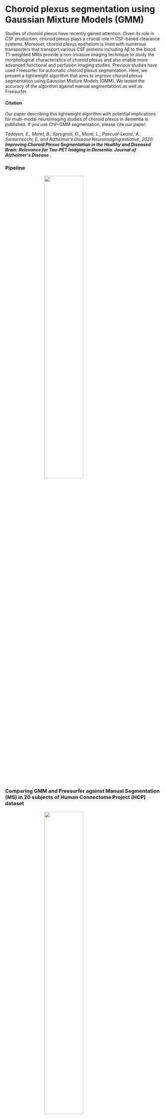 # Choroid plexus segmentation using Gaussian Mixture Models (GMM)

Studies of choroid plexus have recently gained attention. Given its role in CSF production, choroid plexus plays a crucial role in CSF-based clearance systems. Moreover, choroid plexus epithelium is lined with numerous transporters that transport various CSF proteins including Aβ to the blood. T1-weighted MRIs provide a non-invasive imaging technique to study the morphological characteristics of choroid plexus and also enable more advanced functional and perfusion imaging studies. Previous studies have used Freesurfer for automatic choroid plexus segmentation. Here, we present a lightweight algorithm that aims to improve choroid plexus segmentation using Gaussian Mixture Models (GMM). We tested the accuracy of the algorithm against manual segmentations as well as Freesurfer. 

<h4>Citation</h4>
Our paper describing this lightweight algorithm with potential implications for multi-modal neuroimaging studies of choroid plexus in dementia is published. If you use ChP-GMM segmentation, please cite our paper: 

<em> Tadayon, E., Moret, B., Sprugnoli, G., Monti, L., Pascual-Leone, A., Santarnecchi, E. and Alzheimer’s Disease Neuroimaging Initiative, 2020. <b>Improving Choroid Plexus Segmentation in the Healthy and Diseased Brain: Relevance for Tau-PET Imaging in Dementia. Journal of Alzheimer's Disease</b></em>
</b></i>. 
 
<h3>Pipeline</h3>

<img src="./docs/pipeline.png" style="display: block; margin-left: auto; margin-right: auto;width: 50%">

<h3>Comparing GMM and Freesurfer against Manual Segmentation (MS) in 20 subjects of Human Connectome Project (HCP) dataset</h3>
<img src="./docs/performance.png" style="display: block; margin-left: auto; margin-right: auto;width: 50%">
<b>MS<sub>NC</sub>:</b> Manual Segmentation using T1-weighted MRIs with No Contrast<br>
<b>MS<sub>NC1/2</sub>:</b> MS performed by researcher 1 or 2<br>
<b>Dice Coefficient (DC):</b> A metric that calculates spatial similarity between two segmentations

<h3>Choroid plexus segmentation for three representative subjects of HCP dataset using Freesurfer and GMM</h3> 
 <img src="./docs/samples.png" style="display: block; margin-left: auto; margin-right: auto;width: 50%">

<h3> Required packages</h3>

* FSL
* Freesurfer
* Python: nibabel, sklearn, numpy, logging

<h3> How to run the code</h3>
The current version of the script requires Freesurfer processed files (recon-all) for ventricular segmentation. In future, we aim to add the possibility to use other ventricular segmetnation algorithms to speed up the process. After running recon-all, you can get the choroid plexus segmentation as follows: 

In the terminal:
```bash
python run_gmm_chp_segmentation.py <freesurfer_subjects_dir> <subject_id> <outdir> <max_iter>
```
The argument `outdir` specifies the folder in which the output files will be saved.
The argument `max_iter` controls the number of iterations in the `BayesianGaussianMixture`.
The default is 100, but this may not find a solution in some cases.
The resulting choroid plexus segmentation can be found under `<freesurfer_subjects_dir><subject_id>mri/choroid_susan_segmentation.nii.gz`

The script also returns a log file of redirected console output to <outdir>/<subjectid>_log.txt.
<h3>Contact</h3>
For further questions, please email me at <a href="mailto:ehsan.tadayon84@gmail.com">ehsan.tadayon84@gmail.com</a>. 
